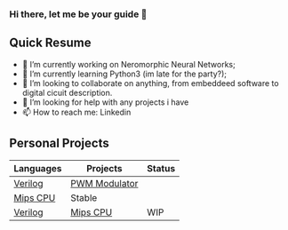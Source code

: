 ### Hi there, let me be your guide 👋

<!--
**Tiago-o-Oliveira/Tiago-o-Oliveira** is a ✨ _special_ ✨ repository because its `README.md` (this file) appears on your GitHub profile.

Here are some ideas to get you started:

- 🔭 I’m currently working on ...
- 🌱 I’m currently learning ...
- 👯 I’m looking to collaborate on ...
- 🤔 I’m looking for help with ...
- 💬 Ask me about ...
- 📫 How to reach me: ...
- 😄 Pronouns: ...
- ⚡ Fun fact: ...
-->
## Quick Resume
- 🔭 I’m currently working on Neromorphic Neural Networks;
- 🌱 I’m currently learning Python3 (im late for the party?);
- 👯 I’m looking to collaborate on anything, from embeddeed software to digital cicuit description.
- 🤔 I’m looking for help with any projects i have
- 📫 How to reach me: Linkedin
## Personal Projects


| Languages  | Projects | Status |
| ------------- | ------------- | ------------- |
| [Verilog](https://pt.wikipedia.org/wiki/Verilog)  | [PWM Modulator](https://github.com/Tiago-o-Oliveira/PWM-Modulation-Verilog)  
[Mips CPU]() | Stable  |
| [Verilog](https://pt.wikipedia.org/wiki/Verilog)  | [Mips CPU]()  | WIP  |



